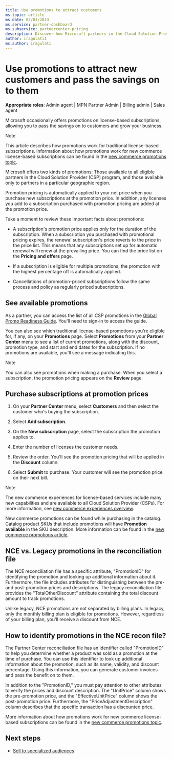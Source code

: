 ```yaml
---
title: Use promotions to attract customers
ms.topic: article
ms.date: 02/01/2023
ms.service: partner-dashboard
ms.subservice: partnercenter-pricing
description: Discover how Microsoft partners in the Cloud Solution Provider program can buy subscriptions at promotion pricing and pass savings on to their customers.
author: iragulati1
ms.author: iragulati
---
```


# Use promotions to attract new customers and pass the savings on to them

**Appropriate roles**: Admin agent | MPN Partner Admin | Billing admin | Sales agent

Microsoft occasionally offers promotions on license-based subscriptions, allowing you to pass the savings on to customers and grow your business.

> [!NOTE]
> This article describes how promotions work for traditional license-based subscriptions. Information about how promotions work for new commerce license-based subscriptions can be found in the [new commerce promotions topic](new-commerce-promotions.md).
>

Microsoft offers two kinds of promotions: Those available to all eligible partners in the Cloud Solution Provider (CSP) program, and those available only to partners in a particular geographic region.

Promotion pricing is automatically applied to your net price when you purchase new subscriptions at the promotion price. In addition, any licenses you add to a subscription purchased with promotion pricing are added at the promotion price.

Take a moment to review these important facts about promotions:

- A subscription's promotion price applies only for the duration of the subscription. When a subscription you purchased with promotional pricing expires, the renewal subscription's price reverts to the price in the price list. This means that any subscriptions set up for automatic renewal will renew at the prevailing price. You can find the price list on the **Pricing and offers** page.

- If a subscription is eligible for multiple promotions, the promotion with the highest percentage off is automatically applied.

- Cancellations of promotion-priced subscriptions follow the same process and policy as regularly priced subscriptions.

## See available promotions

As a partner, you can access the list of all CSP promotions in the [Global Promo Readiness Guide](https://partner.microsoft.com/resources/detail/operations-promo-guide-pdf). You'll need to sign-in to access the guide.

You can also see which traditional license-based promotions you're eligible for, if any, on your **Promotions** page. Select **Promotions** from your **Partner Center** menu to see a list of current promotions, along with the discount, promotion type, and start and end dates for the subscription. If no promotions are available, you'll see a message indicating this.

> [!NOTE]
> You can also see promotions when making a purchase. When you select a subscription, the promotion pricing appears on the **Review** page.

## Purchase subscriptions at promotion prices

1. On your **Partner Center** menu, select **Customers** and then select the customer who's buying the subscription.

2. Select **Add subscription**.

3. On the **New subscription** page, select the subscription the promotion applies to.

4. Enter the number of licenses the customer needs.

5. Review the order. You'll see the promotion pricing that will be applied in the **Discount** column.

6. Select **Submit** to purchase. Your customer will see the promotion price on their next bill.

> [!NOTE]
> The new commerce experiences for license-based services include many new capabilities and are available to all Cloud Solution Provider (CSPs). For more information, see [new commerce experiences overview](new-commerce-license-based.md).

New commerce promotions can be found while purchasing in the catalog. Catalog product SKUs that include promotions will have **Promotion available** in the SKU description. More information can be found in the [new commerce promotions article](new-commerce-promotions.md).

## NCE vs. Legacy promotions in the reconciliation file

The NCE reconciliation file has a specific attribute, "PromotionID" for identifying the promotion and looking up additional information about it. Furthermore, the file includes attributes for distinguishing between the pre-and post-promotion prices and descriptions. The legacy reconciliation file provides the "TotalOtherDiscount" attribute containing the total discount amount to track promotions.

Unlike legacy, NCE promotions are not separated by billing plans. In legacy, only the monthly billing plan is eligible for promotions. However, regardless of your billing plan, you'll receive a discount from NCE.

## How to identify promotions in the NCE recon file?

The Partner Center reconciliation file has an identifier called "PromotionID" to help you determine whether a product was sold as a promotion at the time of purchase. You can use this identifier to look up additional information about the promotion, such as its name, validity, and discount percentage. Using this information, you can generate customer invoices and pass the benefit on to them.

In addition to the "PromotionID," you must pay attention to other attributes to verify the prices and discount description. The "UnitPrice" column shows the pre-promotion price, and the "EffectiveUnitPrice" column shows the post-promotion price. Furthermore, the "PriceAdjustmentDescription" column describes that the specific transaction has a discounted price.

More information about how promotions work for new commerce license-based subscriptions can be found in the [new commerce promotions topic](new-commerce-promotions.md).

## Next steps

- [Sell to specialized audiences](sell-to-education-customers.md)
